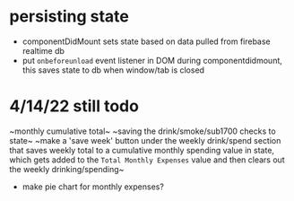 # persisting state
- componentDidMount sets state based on data pulled from firebase realtime db
- put `onbeforeunload` event listener in DOM during componentdidmount, this saves state to db when window/tab is closed

# 4/14/22 still todo
~monthly cumulative total~
~saving the drink/smoke/sub1700 checks to state~
~make a 'save week' button under the weekly drink/spend section that saves weekly total to a cumulative monthly spending value in state, which gets added to the `Total Monthly Expenses` value and then clears out the weekly drinking/spending~
- make pie chart for monthly expenses?
